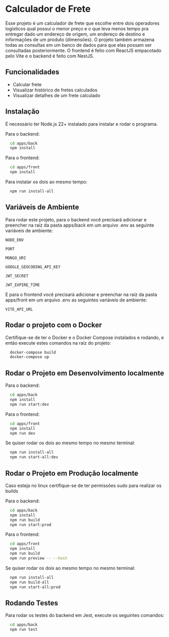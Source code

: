 
# Calculador de Frete

Esse projeto é um calculador de frete que escolhe entre dois operadores logísticos qual possui o menor preço e o que leva menos tempo pra entregar dado um endereço de origem, um endereço de destino e informações de um produto (dimensões). O projeto também armazena todas as consultas em um banco de dados para que elas possam ser consultadas posteriormente. O frontend é feito com ReactJS empacotado pelo Vite e o backend é feito com NestJS.


## Funcionalidades

- Calcular frete
- Visualizar histórico de fretes calculados
- Visualizar detalhes de um frete calculado


## Instalação
É necessário ter Node.js 22+ instalado para instalar e rodar o programa.

Para o backend:

```bash
  cd apps/back
  npm install
```

Para o frontend:

```bash
  cd apps/front
  npm install
```

Para instalar os dois ao mesmo tempo:

```bash
  npm run install-all
```

## Variáveis de Ambiente

Para rodar este projeto, para o backend você precisará adicionar e preencher na raíz da pasta apps/back em um arquivo .env as seguinte variáveis de ambiente:

`NODE_ENV`

`PORT`

`MONGO_URI`

`GOOGLE_GEOCODING_API_KEY`

`JWT_SECRET`

`JWT_EXPIRE_TIME`

E para o frontend você precisará adicionar e preenchar na raíz da pasta apps/front em um arquivo .env as seguintes variáveis de ambiente:

`VITE_API_URL`
## Rodar o projeto com o Docker

Certifique-se de ter o Docker e o Docker Compose instalados e rodando, e então execute estes comandos na raíz do projeto:

```bash
  docker-compose build
  docker-compose up
```
## Rodar o Projeto em Desenvolvimento localmente

Para o backend:

```bash
  cd apps/back
  npm install
  npm run start:dev
```

Para o frontend:

```bash
  cd apps/front
  npm install
  npm run dev
```

Se quiser rodar os dois ao mesmo tempo no mesmo terminal: 

```bash
  npm run install-all
  npm run start-all:dev
```
## Rodar o Projeto em Produção localmente

Caso esteja no linux certifique-se de ter permissões sudo para realizar os builds

Para o backend:

```bash
  cd apps/back
  npm install
  npm run build
  npm run start:prod
```

Para o frontend:

```bash
  cd apps/front
  npm install
  npm run build
  npm run preview -- --host
```

Se quiser rodar os dois ao mesmo tempo no mesmo terminal:

```bash
  npm run install-all
  npm run build-all
  npm run start-all:prod
```
## Rodando Testes

Para rodar os testes do backend em Jest, execute os seguintes comandos:

```bash
  cd apps/back
  npm run test
```

